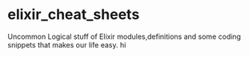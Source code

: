 # elixir_cheat_sheets
Uncommon Logical stuff of Elixir modules,definitions and some coding snippets that makes our life easy.
hi 
